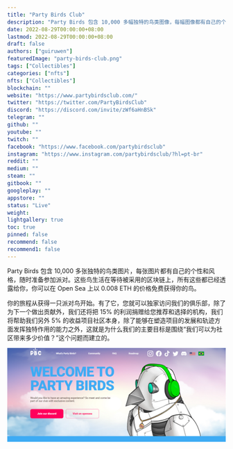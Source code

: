 ```yaml
---
title: "Party Birds Club"
description: "Party Birds 包含 10,000 多幅独特的鸟类图像，每幅图像都有自己的个性和风格，随时准备参加派对。今天，这些鸟作为等待认领的 NFT 生活在区块链上。"
date: 2022-08-29T00:00:00+08:00
lastmod: 2022-08-29T00:00:00+08:00
draft: false
authors: ["guiruwen"]
featuredImage: "party-birds-club.png"
tags: ["Collectibles"]
categories: ["nfts"]
nfts: ["Collectibles"]
blockchain: ""
website: "https://www.partybirdsclub.com/"
twitter: "https://twitter.com/PartyBirdsClub"
discord: "https://discord.com/invite/zWf6aHnBSk"
telegram: ""
github: ""
youtube: ""
twitch: ""
facebook: "https://www.facebook.com/partybirdsclub"
instagram: "https://www.instagram.com/partybirdsclub/?hl=pt-br"
reddit: ""
medium: ""
steam: ""
gitbook: ""
googleplay: ""
appstore: ""
status: "Live"
weight: 
lightgallery: true
toc: true
pinned: false
recommend: false
recommend1: false
---
```

Party Birds 包含 10,000 多张独特的鸟类图片，每张图片都有自己的个性和风格，随时准备参加派对。这些鸟生活在等待被采用的区块链上，所有这些都已经透露给你，你可以在 Open Sea 上以 0.008 ETH 的价格免费获得你的鸟。

你的旅程从获得一只派对鸟开始。有了它，您就可以独家访问我们的俱乐部，除了为下一个做出贡献外，我们还将把 15% 的利润捐赠给您推荐和选择的机构，我们将帮助我们另外 5% 的收益项目社区本身，除了能够在塑造项目的发展和轨迹方面发挥独特作用的能力之外，这就是为什么我们的主要目标是围绕“我们可以为社区带来多少价值？”这个问题而建立的。

![nft](01.png)

